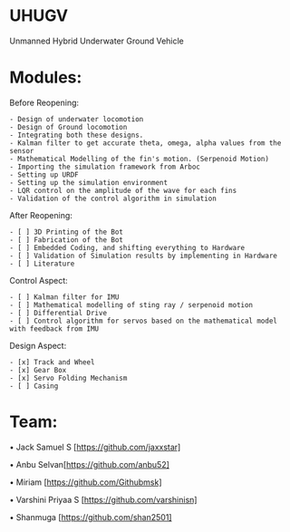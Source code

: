 # UHUGV
Unmanned Hybrid Underwater Ground Vehicle

# Modules:

Before Reopening:

    - Design of underwater locomotion
    - Design of Ground locomotion
    - Integrating both these designs.
    - Kalman filter to get accurate theta, omega, alpha values from the sensor
    - Mathematical Modelling of the fin's motion. (Serpenoid Motion)
    - Importing the simulation framework from Arboc
    - Setting up URDF
    - Setting up the simulation environment
    - LQR control on the amplitude of the wave for each fins
    - Validation of the control algorithm in simulation

After Reopening:

    - [ ] 3D Printing of the Bot
    - [ ] Fabrication of the Bot
    - [ ] Embedded Coding, and shifting everything to Hardware
    - [ ] Validation of Simulation results by implementing in Hardware
    - [ ] Literature
    
Control Aspect:

    - [ ] Kalman filter for IMU
    - [ ] Mathematical modelling of sting ray / serpenoid motion
    - [ ] Differential Drive
    - [ ] Control algorithm for servos based on the mathematical model with feedback from IMU

Design Aspect:

    - [x] Track and Wheel
    - [x] Gear Box
    - [x] Servo Folding Mechanism
    - [ ] Casing


# Team:
  
  
  • Jack Samuel S [https://github.com/jaxxstar] 
  
  • Anbu Selvan[https://github.com/anbu52] 

  • Miriam [https://github.com/Githubmsk]

  • Varshini Priyaa S [https://github.com/varshinisn]

  • Shanmuga [https://github.com/shan2501]
